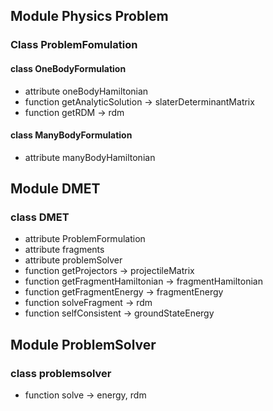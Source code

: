 ## Module Physics Problem

### Class ProblemFomulation

#### class OneBodyFormulation
- attribute oneBodyHamiltonian
- function getAnalyticSolution -> slaterDeterminantMatrix
- function getRDM -> rdm 

#### class ManyBodyFormulation 
- attribute manyBodyHamiltonian 

## Module DMET

### class DMET
- attribute ProblemFormulation
- attribute fragments
- attribute problemSolver
- function getProjectors -> projectileMatrix
- function getFragmentHamiltonian -> fragmentHamiltonian 
- function getFragmentEnergy -> fragmentEnergy
- function solveFragment -> rdm
- function selfConsistent -> groundStateEnergy

## Module ProblemSolver

### class problemsolver
- function solve -> energy, rdm

